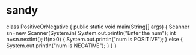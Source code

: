 # sandy
class PositiveOrNegative
{
public static void main(String[] args)
{
Scanner sn=new Scanner(System.in)
System.out.println("Enter the num");
int n=sn.nextInt();
if(n>0)
{
System.out.println("num is POSITIVE");
}
else
{
System.out.println("num is NEGATIVE");
}
}
}
